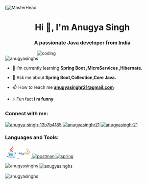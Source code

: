 [![MasterHead](https://forkdrop.io/preparing-to-use-bitcoin-fork-claimer-tool)
<h1 align="center">Hi 👋, I'm Anugya Singh</h1>
<h3 align="center">A passionate Java developer from India</h3>
<img align="right" alt="coding" width="400" src="https://www.shutterstock.com/image-vector/young-woman-writes-code-on-computer-1731157933">

<p align="left"> <img src="https://komarev.com/ghpvc/?username=anugyasinghs&label=Profile%20views&color=0e75b6&style=flat" alt="anugyasinghs" /> </p>

- 🌱 I’m currently learning **Spring Boot ,MicroServices ,Hibernate.**

- 💬 Ask me about **Spring Boot,Collection,Core Java.**

- 📫 How to reach me **anugyasinghr21@gmail.com**

- ⚡ Fun fact **I m funny**

<h3 align="left">Connect with me:</h3>
<p align="left">
<a href="https://linkedin.com/in/anugya-singh-13b7b4185" target="blank"><img align="center" src="https://raw.githubusercontent.com/rahuldkjain/github-profile-readme-generator/master/src/images/icons/Social/linked-in-alt.svg" alt="anugya-singh-13b7b4185" height="30" width="40" /></a>
<a href="https://www.hackerrank.com/anugyasinghr21" target="blank"><img align="center" src="https://raw.githubusercontent.com/rahuldkjain/github-profile-readme-generator/master/src/images/icons/Social/hackerrank.svg" alt="anugyasinghr21" height="30" width="40" /></a>
<a href="https://auth.geeksforgeeks.org/user/anugyasinghr21" target="blank"><img align="center" src="https://raw.githubusercontent.com/rahuldkjain/github-profile-readme-generator/master/src/images/icons/Social/geeks-for-geeks.svg" alt="anugyasinghr21" height="30" width="40" /></a>
</p>

<h3 align="left">Languages and Tools:</h3>
<p align="left"> <a href="https://www.java.com" target="_blank" rel="noreferrer"> <img src="https://raw.githubusercontent.com/devicons/devicon/master/icons/java/java-original.svg" alt="java" width="40" height="40"/> </a> <a href="https://www.mysql.com/" target="_blank" rel="noreferrer"> <img src="https://raw.githubusercontent.com/devicons/devicon/master/icons/mysql/mysql-original-wordmark.svg" alt="mysql" width="40" height="40"/> </a> <a href="https://postman.com" target="_blank" rel="noreferrer"> <img src="https://www.vectorlogo.zone/logos/getpostman/getpostman-icon.svg" alt="postman" width="40" height="40"/> </a> <a href="https://spring.io/" target="_blank" rel="noreferrer"> <img src="https://www.vectorlogo.zone/logos/springio/springio-icon.svg" alt="spring" width="40" height="40"/> </a> </p>

<p><img align="left" src="https://github-readme-stats.vercel.app/api/top-langs?username=anugyasinghs&show_icons=true&locale=en&layout=compact" alt="anugyasinghs" /></p>

<p>&nbsp;<img align="center" src="https://github-readme-stats.vercel.app/api?username=anugyasinghs&show_icons=true&locale=en" alt="anugyasinghs" /></p>

<p><img align="center" src="https://github-readme-streak-stats.herokuapp.com/?user=anugyasinghs&" alt="anugyasinghs" /></p>
